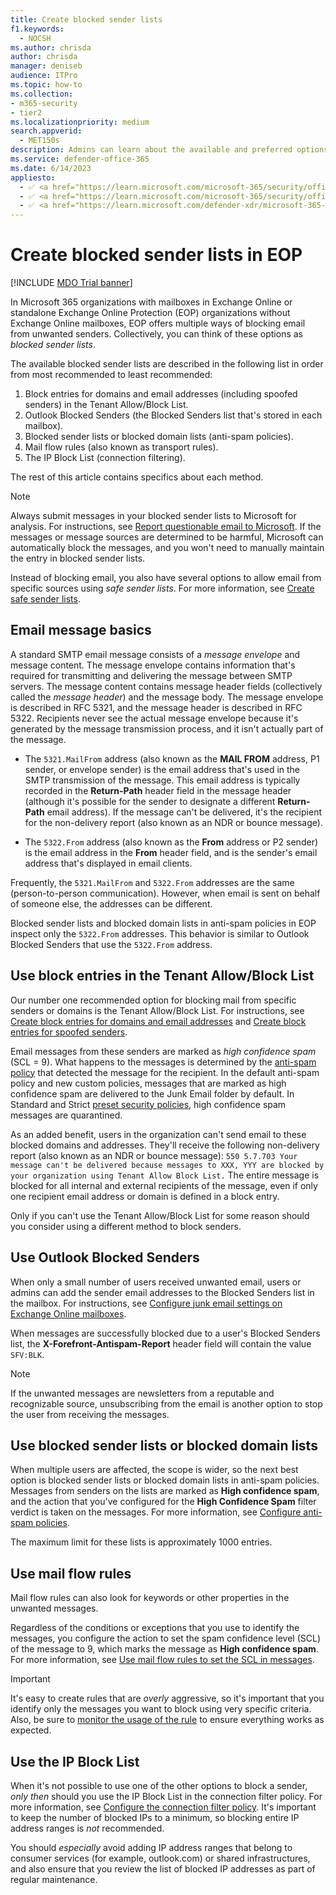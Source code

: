 ```yaml
---
title: Create blocked sender lists
f1.keywords: 
  - NOCSH
ms.author: chrisda
author: chrisda
manager: deniseb
audience: ITPro
ms.topic: how-to
ms.collection: 
- m365-security
- tier2
ms.localizationpriority: medium
search.appverid: 
  - MET150s
description: Admins can learn about the available and preferred options to block inbound messages in Exchange Online Protection (EOP).
ms.service: defender-office-365
ms.date: 6/14/2023
appliesto:
  - ✅ <a href="https://learn.microsoft.com/microsoft-365/security/office-365-security/eop-about" target="_blank">Exchange Online Protection</a>
  - ✅ <a href="https://learn.microsoft.com/microsoft-365/security/office-365-security/mdo-about#defender-for-office-365-plan-1-vs-plan-2-cheat-sheet" target="_blank">Microsoft Defender for Office 365 Plan 1 and Plan 2</a>
  - ✅ <a href="https://learn.microsoft.com/defender-xdr/microsoft-365-defender" target="_blank">Microsoft Defender XDR</a>
---
```


# Create blocked sender lists in EOP

[!INCLUDE [MDO Trial banner](../includes/mdo-trial-banner.md)]

In Microsoft 365 organizations with mailboxes in Exchange Online or standalone Exchange Online Protection (EOP) organizations without Exchange Online mailboxes, EOP offers multiple ways of blocking email from unwanted senders. Collectively, you can think of these options as _blocked sender lists_.

The available blocked sender lists are described in the following list in order from most recommended to least recommended:

1. Block entries for domains and email addresses (including spoofed senders) in the Tenant Allow/Block List.
2. Outlook Blocked Senders (the Blocked Senders list that's stored in each mailbox).
3. Blocked sender lists or blocked domain lists (anti-spam policies).
4. Mail flow rules (also known as transport rules).
5. The IP Block List (connection filtering).

The rest of this article contains specifics about each method.

> [!NOTE]
> Always submit messages in your blocked sender lists to Microsoft for analysis. For instructions, see [Report questionable email to Microsoft](submissions-admin.md#report-questionable-email-to-microsoft). If the messages or message sources are determined to be harmful, Microsoft can automatically block the messages, and you won't need to manually maintain the entry in blocked sender lists.
>
> Instead of blocking email, you also have several options to allow email from specific sources using _safe sender lists_. For more information, see [Create safe sender lists](create-safe-sender-lists-in-office-365.md).

## Email message basics

A standard SMTP email message consists of a _message envelope_ and message content. The message envelope contains information that's required for transmitting and delivering the message between SMTP servers. The message content contains message header fields (collectively called the _message header_) and the message body. The message envelope is described in RFC 5321, and the message header is described in RFC 5322. Recipients never see the actual message envelope because it's generated by the message transmission process, and it isn't actually part of the message.

- The `5321.MailFrom` address (also known as the **MAIL FROM** address, P1 sender, or envelope sender) is the email address that's used in the SMTP transmission of the message. This email address is typically recorded in the **Return-Path** header field in the message header (although it's possible for the sender to designate a different **Return-Path** email address). If the message can't be delivered, it's the recipient for the non-delivery report (also known as an NDR or bounce message).

- The `5322.From` address (also known as the **From** address or P2 sender) is the email address in the **From** header field, and is the sender's email address that's displayed in email clients.

Frequently, the `5321.MailFrom` and `5322.From` addresses are the same (person-to-person communication). However, when email is sent on behalf of someone else, the addresses can be different.

Blocked sender lists and blocked domain lists in anti-spam policies in EOP inspect only the `5322.From` addresses. This behavior is similar to Outlook Blocked Senders that use the `5322.From` address.

## Use block entries in the Tenant Allow/Block List

Our number one recommended option for blocking mail from specific senders or domains is the Tenant Allow/Block List. For instructions, see [Create block entries for domains and email addresses](tenant-allow-block-list-email-spoof-configure.md#create-block-entries-for-domains-and-email-addresses) and [Create block entries for spoofed senders](tenant-allow-block-list-email-spoof-configure.md#create-block-entries-for-spoofed-senders).

Email messages from these senders are marked as _high confidence spam_ (SCL = 9). What happens to the messages is determined by the [anti-spam policy](anti-spam-policies-configure.md) that detected the message for the recipient. In the default anti-spam policy and new custom policies, messages that are marked as high confidence spam are delivered to the Junk Email folder by default. In Standard and Strict [preset security policies](preset-security-policies.md), high confidence spam messages are quarantined.

As an added benefit, users in the organization can't send email to these blocked domains and addresses. They'll receive the following non-delivery report (also known as an NDR or bounce message): `550 5.7.703 Your message can't be delivered because messages to XXX, YYY are blocked by your organization using Tenant Allow Block List.` The entire message is blocked for all internal and external recipients of the message, even if only one recipient email address or domain is defined in a block entry.

Only if you can't use the Tenant Allow/Block List for some reason should you consider using a different method to block senders.

## Use Outlook Blocked Senders

When only a small number of users received unwanted email, users or admins can add the sender email addresses to the Blocked Senders list in the mailbox. For instructions, see [Configure junk email settings on Exchange Online mailboxes](configure-junk-email-settings-on-exo-mailboxes.md).

When messages are successfully blocked due to a user's Blocked Senders list, the **X-Forefront-Antispam-Report** header field will contain the value `SFV:BLK`.

> [!NOTE]
> If the unwanted messages are newsletters from a reputable and recognizable source, unsubscribing from the email is another option to stop the user from receiving the messages.

## Use blocked sender lists or blocked domain lists

When multiple users are affected, the scope is wider, so the next best option is blocked sender lists or blocked domain lists in anti-spam policies. Messages from senders on the lists are marked as **High confidence spam**, and the action that you've configured for the **High Confidence Spam** filter verdict is taken on the messages. For more information, see [Configure anti-spam policies](anti-spam-policies-configure.md).

The maximum limit for these lists is approximately 1000 entries.

## Use mail flow rules

Mail flow rules can also look for keywords or other properties in the unwanted messages.

Regardless of the conditions or exceptions that you use to identify the messages, you configure the action to set the spam confidence level (SCL) of the message to 9, which marks the message as **High confidence spam**. For more information, see [Use mail flow rules to set the SCL in messages](/exchange/security-and-compliance/mail-flow-rules/use-rules-to-set-scl).

> [!IMPORTANT]
> It's easy to create rules that are _overly_ aggressive, so it's important that you identify only the messages you want to block using very specific criteria. Also, be sure to [monitor the usage of the rule](/exchange/security-and-compliance/mail-flow-rules/manage-mail-flow-rules#monitor-rule-usage) to ensure everything works as expected.

## Use the IP Block List

When it's not possible to use one of the other options to block a sender, _only then_ should you use the IP Block List in the connection filter policy. For more information, see [Configure the connection filter policy](connection-filter-policies-configure.md). It's important to keep the number of blocked IPs to a minimum, so blocking entire IP address ranges is _not_ recommended.

You should _especially_ avoid adding IP address ranges that belong to consumer services (for example, outlook.com) or shared infrastructures, and also ensure that you review the list of blocked IP addresses as part of regular maintenance.
